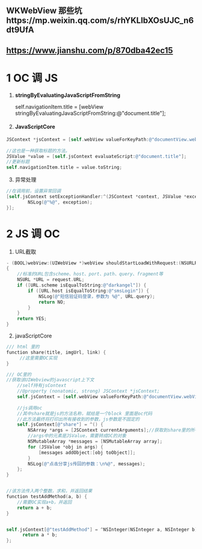 ## WKWebView 那些坑https://mp.weixin.qq.com/s/rhYKLIbXOsUJC_n6dt9UfA

## https://www.jianshu.com/p/870dba42ec15





# 1   OC 调 JS

1.  **stringByEvaluatingJavaScriptFromString**

	  self.navigationItem.title = [webView stringByEvaluatingJavaScriptFromString:@"document.title"];

2. ####    JavaScriptCore

```objective-c
JSContext *jsContext = [self.webView valueForKeyPath:@"documentView.webView.mainFrame.javaScriptContext"];
    
//这也是一种获取标题的方法。
JSValue *value = [self.jsContext evaluateScript:@"document.title"];
//更新标题
self.navigationItem.title = value.toString;
```

3. 异常处理 

```objective-c
//在调用前，设置异常回调
[self.jsContext setExceptionHandler:^(JSContext *context, JSValue *exception){
        NSLog(@"%@", exception);
}];
```



# 2 JS 调 OC



1.  URL截取

```objective-c
- (BOOL)webView:(UIWebView *)webView shouldStartLoadWithRequest:(NSURLRequest *)request navigationType:(UIWebViewNavigationType)navigationType
{
    //标准的URL包含scheme、host、port、path、query、fragment等
    NSURL *URL = request.URL;    
    if ([URL.scheme isEqualToString:@"darkangel"]) {
        if ([URL.host isEqualToString:@"smsLogin"]) {
            NSLog(@"短信验证码登录，参数为 %@", URL.query);
            return NO;
        }
    }
    return YES;
}
```



2.  javaScriptCore

```objective-c
/// html 里的
function share(title, imgUrl, link) {
     //这里需要OC实现
}

/// OC里的
//获取该UIWebview的javascript上下文
    //self持有jsContext
    //@property (nonatomic, strong) JSContext *jsContext;
    self.jsContext = [self.webView valueForKeyPath:@"documentView.webView.mainFrame.javaScriptContext"];
    
    //js调用oc
    //其中share就是js的方法名称，赋给是一个block 里面是oc代码
    //此方法最终将打印出所有接收到的参数，js参数是不固定的
    self.jsContext[@"share"] = ^() {
        NSArray *args = [JSContext currentArguments];//获取到share里的所有参数
        //args中的元素是JSValue，需要转成OC的对象
        NSMutableArray *messages = [NSMutableArray array];
        for (JSValue *obj in args) {
            [messages addObject:[obj toObject]];
        }
        NSLog(@"点击分享js传回的参数：\n%@", messages);
    };
}

```

```objective-c

//该方法传入两个整数，求和，并返回结果
function testAddMethod(a, b) {
    //需要OC实现a+b，并返回
    return a + b;
}


self.jsContext[@"testAddMethod"] = ^NSInteger(NSInteger a, NSInteger b) {
      return a * b;
};
```

